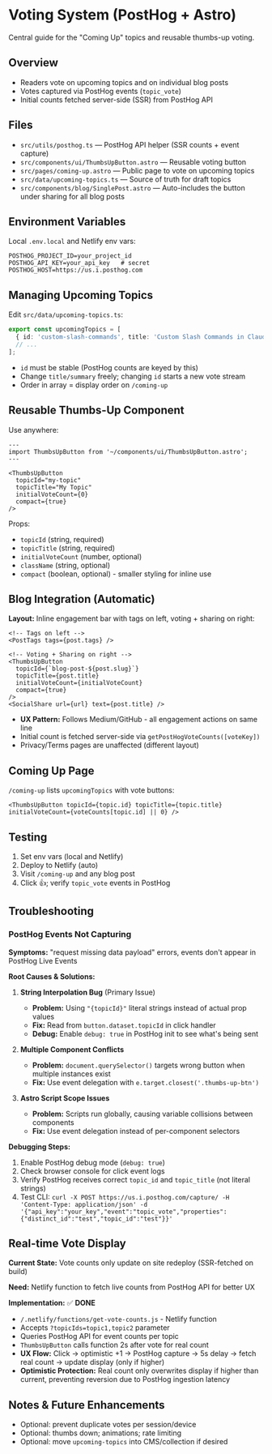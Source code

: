 # Voting System (PostHog + Astro)

Central guide for the "Coming Up" topics and reusable thumbs-up voting.

## Overview
- Readers vote on upcoming topics and on individual blog posts
- Votes captured via PostHog events (`topic_vote`)
- Initial counts fetched server-side (SSR) from PostHog API

## Files
- `src/utils/posthog.ts` — PostHog API helper (SSR counts + event capture)
- `src/components/ui/ThumbsUpButton.astro` — Reusable voting button
- `src/pages/coming-up.astro` — Public page to vote on upcoming topics
- `src/data/upcoming-topics.ts` — Source of truth for draft topics
- `src/components/blog/SinglePost.astro` — Auto-includes the button under sharing for all blog posts

## Environment Variables
Local `.env.local` and Netlify env vars:
```
POSTHOG_PROJECT_ID=your_project_id
POSTHOG_API_KEY=your_api_key   # secret
POSTHOG_HOST=https://us.i.posthog.com
```

## Managing Upcoming Topics
Edit `src/data/upcoming-topics.ts`:
```ts
export const upcomingTopics = [
  { id: 'custom-slash-commands', title: 'Custom Slash Commands in Claude Code', summary: '...', category: 'ai-assistants' },
  // ...
];
```
- `id` must be stable (PostHog counts are keyed by this)
- Change `title/summary` freely; changing `id` starts a new vote stream
- Order in array = display order on `/coming-up`

## Reusable Thumbs-Up Component
Use anywhere:
```astro
---
import ThumbsUpButton from '~/components/ui/ThumbsUpButton.astro';
---

<ThumbsUpButton 
  topicId="my-topic"
  topicTitle="My Topic"
  initialVoteCount={0}
  compact={true}
/>
```
Props:
- `topicId` (string, required)
- `topicTitle` (string, required)
- `initialVoteCount` (number, optional)
- `className` (string, optional)
- `compact` (boolean, optional) - smaller styling for inline use

## Blog Integration (Automatic)
**Layout:** Inline engagement bar with tags on left, voting + sharing on right:
```astro
<!-- Tags on left -->
<PostTags tags={post.tags} />

<!-- Voting + Sharing on right -->
<ThumbsUpButton 
  topicId={`blog-post-${post.slug}`}
  topicTitle={post.title}
  initialVoteCount={initialVoteCount}
  compact={true}
/>
<SocialShare url={url} text={post.title} />
```
- **UX Pattern:** Follows Medium/GitHub - all engagement actions on same line
- Initial count is fetched server-side via `getPostHogVoteCounts([voteKey])`
- Privacy/Terms pages are unaffected (different layout)

## Coming Up Page
`/coming-up` lists `upcomingTopics` with vote buttons:
```astro
<ThumbsUpButton topicId={topic.id} topicTitle={topic.title} initialVoteCount={voteCounts[topic.id] || 0} />
```

## Testing
1. Set env vars (local and Netlify)
2. Deploy to Netlify (auto)
3. Visit `/coming-up` and any blog post
4. Click 👍; verify `topic_vote` events in PostHog

## Troubleshooting

### PostHog Events Not Capturing
**Symptoms:** "request missing data payload" errors, events don't appear in PostHog Live Events

**Root Causes & Solutions:**
1. **String Interpolation Bug** (Primary Issue)
   - **Problem:** Using `"{topicId}"` literal strings instead of actual prop values
   - **Fix:** Read from `button.dataset.topicId` in click handler
   - **Debug:** Enable `debug: true` in PostHog init to see what's being sent

2. **Multiple Component Conflicts**
   - **Problem:** `document.querySelector()` targets wrong button when multiple instances exist
   - **Fix:** Use event delegation with `e.target.closest('.thumbs-up-btn')`

3. **Astro Script Scope Issues** 
   - **Problem:** Scripts run globally, causing variable collisions between components
   - **Fix:** Use event delegation instead of per-component selectors

**Debugging Steps:**
1. Enable PostHog debug mode (`debug: true`)
2. Check browser console for click event logs
3. Verify PostHog receives correct `topic_id` and `topic_title` (not literal strings)
4. Test CLI: `curl -X POST https://us.i.posthog.com/capture/ -H 'Content-Type: application/json' -d '{"api_key":"your_key","event":"topic_vote","properties":{"distinct_id":"test","topic_id":"test"}}'`

## Real-time Vote Display

**Current State:** Vote counts only update on site redeploy (SSR-fetched on build)

**Need:** Netlify function to fetch live counts from PostHog API for better UX

**Implementation:** ✅ **DONE**
- `/.netlify/functions/get-vote-counts.js` - Netlify function
- Accepts `?topicIds=topic1,topic2` parameter
- Queries PostHog API for event counts per topic
- `ThumbsUpButton` calls function 2s after vote for real count
- **UX Flow:** Click → optimistic +1 → PostHog capture → 5s delay → fetch real count → update display (only if higher)
- **Optimistic Protection:** Real count only overwrites display if higher than current, preventing reversion due to PostHog ingestion latency

## Notes & Future Enhancements
- Optional: prevent duplicate votes per session/device
- Optional: thumbs down; animations; rate limiting
- Optional: move `upcoming-topics` into CMS/collection if desired
